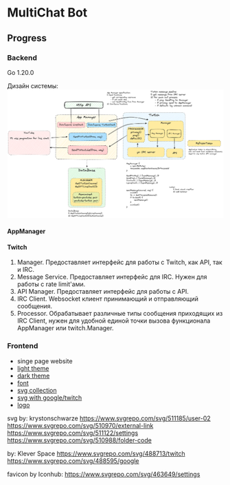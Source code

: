 # MultiChat Bot

## Progress

### Backend

Go 1.20.0

Дизайн системы:
![system design](./docs/assets/architecture.png)

#### AppManager

#### Twitch

1. Manager. Предоставляет интерфейс для работы с Twitch, как API, так и IRC.
2. Message Service. Предоставляет интерфейс для IRC. Нужен для работы с rate limit'ами.
3. API Manager. Предоставляет интерфейс для работы с API.
4. IRC Client. Websocket клиент принимающий и отправляющий сообщения.
5. Processor. Обрабатывает различные типы сообщения приходящих из IRC Client, нужен для удобной единой точки вызова
   функционала AppManager или twitch.Manager.

### Frontend

- singe page website
- [light theme](https://www.realtimecolors.com/dashboard?colors=1c0e03-ffffff-1361a4-d7bff8-197bd2&fonts=Ubuntu-Ubuntu)
- [dark theme](https://www.realtimecolors.com/dashboard?colors=fceee3-000000-5ba8ec-1f0740-2d90e6&fonts=Ubuntu-Ubuntu)
- [font](https://fonts.google.com/specimen/Ubuntu)
- [svg collection](https://www.svgrepo.com/collection/coolicons-line-oval-icons/1)
- [svg with google/twitch](https://www.svgrepo.com/collection/phosphor-bold-icons/)
- [logo](https://www.svgrepo.com/svg/324471/robot-artificial-intelligence-android)


svg by: krystonschwarze
https://www.svgrepo.com/svg/511185/user-02
https://www.svgrepo.com/svg/510970/external-link
https://www.svgrepo.com/svg/511122/settings
https://www.svgrepo.com/svg/510988/folder-code

by: Klever Space
https://www.svgrepo.com/svg/488713/twitch
https://www.svgrepo.com/svg/488595/google

favicon by Iconhub:
https://www.svgrepo.com/svg/463649/settings
